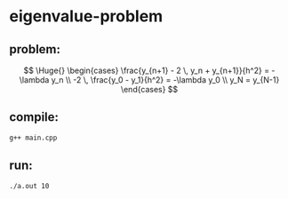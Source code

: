 # eigenvalue-problem

## problem:

$$
\Huge{}
\begin{cases}
\frac{y_{n+1} - 2 \, y_n + y_{n+1}}{h^2} = -\lambda y_n \\
-2 \, \frac{y_0 - y_1}{h^2} = -\lambda y_0 \\
y_N = y_{N-1}
\end{cases}
$$

## compile:
```bash
g++ main.cpp
```
## run:
```bash
./a.out 10
```